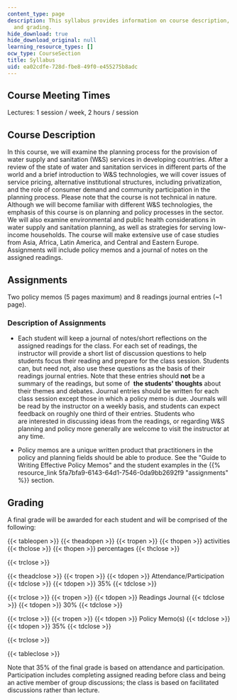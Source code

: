 ```yaml
---
content_type: page
description: This syllabus provides information on course description, assignments,
  and grading.
hide_download: true
hide_download_original: null
learning_resource_types: []
ocw_type: CourseSection
title: Syllabus
uid: ea02cdfe-728d-fbe8-49f0-e455275b8adc
---
```


Course Meeting Times
--------------------

Lectures: 1 session / week, 2 hours / session

Course Description
------------------

In this course, we will examine the planning process for the provision of water supply and sanitation (W&S) services in developing countries. After a review of the state of water and sanitation services in different parts of the world and a brief introduction to W&S technologies, we will cover issues of service pricing, alternative institutional structures, including privatization, and the role of consumer demand and community participation in the planning process. Please note that the course is not technical in nature. Although we will become familiar with different W&S technologies, the emphasis of this course is on planning and policy processes in the sector. We will also examine environmental and public health considerations in water supply and sanitation planning, as well as strategies for serving low-income households. The course will make extensive use of case studies from Asia, Africa, Latin America, and Central and Eastern Europe. Assignments will include policy memos and a journal of notes on the assigned readings.

Assignments
-----------

Two policy memos (5 pages maximum) and 8 readings journal entries (~1 page).

### Description of Assignments

*   Each student will keep a journal of notes/short reflections on the assigned readings for the class. For each set of readings, the instructor will provide a short list of discussion questions to help students focus their reading and prepare for the class session. Students can, but need not, also use these questions as the basis of their readings journal entries. Note that these entries should **not** be a summary of the readings, but some of  **the students' thoughts** about their themes and debates. Journal entries should be written for each class session except those in which a policy memo is due. Journals will be read by the instructor on a weekly basis, and students can expect feedback on roughly one third of their entries. Students who are interested in discussing ideas from the readings, or regarding W&S planning and policy more generally are welcome to visit the instructor at any time.  
      
    
*   Policy memos are a unique written product that practitioners in the policy and planning fields should be able to produce. See the "Guide to Writing Effective Policy Memos" and the student examples in the {{% resource_link 5fa7bfa9-6143-64d1-7546-0da9bb2692f9 "assignments" %}} section.

Grading
-------

A final grade will be awarded for each student and will be comprised of the following:

{{< tableopen >}}
{{< theadopen >}}
{{< tropen >}}
{{< thopen >}}
activities
{{< thclose >}}
{{< thopen >}}
percentages
{{< thclose >}}

{{< trclose >}}

{{< theadclose >}}
{{< tropen >}}
{{< tdopen >}}
Attendance/Participation
{{< tdclose >}}
{{< tdopen >}}
35%
{{< tdclose >}}

{{< trclose >}}
{{< tropen >}}
{{< tdopen >}}
Readings Journal
{{< tdclose >}}
{{< tdopen >}}
30%
{{< tdclose >}}

{{< trclose >}}
{{< tropen >}}
{{< tdopen >}}
Policy Memo(s)
{{< tdclose >}}
{{< tdopen >}}
35%
{{< tdclose >}}

{{< trclose >}}

{{< tableclose >}}

  

Note that 35% of the final grade is based on attendance and participation. Participation includes completing assigned reading before class and being an active member of group discussions; the class is based on facilitated discussions rather than lecture.